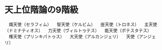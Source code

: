 # 天上位階論の9階級
　熾天使（セラフィム）
　智天使（ケルビム）
　座天使（トロネス）
　主天使（ドミナティオス）
　力天使（ヴィルトゥテス）
　能天使（ポテスタテス）
　権天使（プリンキパトゥス）
　大天使（アルカンジェリ）
　天使（アンジェリ）
